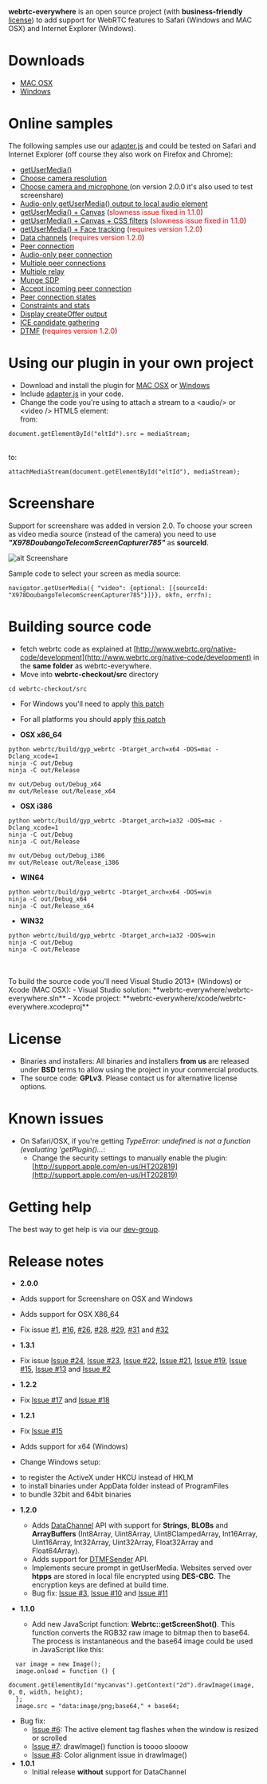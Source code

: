 **webrtc-everywhere** is an open source project (with **business-friendly** <a href="#license">license</a>) to add support for WebRTC features to Safari (Windows and MAC OSX) and Internet Explorer (Windows).

# Downloads
 - <a href="https://doubango.org/webrtc/webrtc-everywhere-10.6.dmg" target="_blank">MAC OSX</a> 
 - <a href="https://doubango.org/webrtc/setup.exe" target="_blank">Windows</a>

# Online samples 
The following samples use our <a href="https://github.com/sarandogou/webrtc/blob/master/samples/web/js/adapter.js" target="_blank">adapter.js</a> and could be tested on Safari and Internet Explorer (off course they also work on Firefox and Chrome): 
 - <a href="https://doubango.org/webrtc/samples/web/content/getusermedia" target="_blank">getUserMedia()</a>
 - <a href="https://doubango.org/webrtc/samples/web/content/getusermedia-resolution" target="_blank">Choose camera resolution</a>
 - <a href="https://doubango.org/webrtc/samples/web/content/getusermedia-source" target="_blank">Choose camera and microphone </a> (on version 2.0.0 it's also used to test screenshare)
 - <a href="https://doubango.org/webrtc/samples/web/content/getusermedia-audio" target="_blank">Audio-only getUserMedia() output to local audio element</a>
 - <a href="https://doubango.org/webrtc/samples/web/content/getusermedia-canvas" target="_blank">getUserMedia() + Canvas</a> (<font color="red">slowness issue fixed in 1.1.0</font>)
 - <a href="https://doubango.org/webrtc/samples/web/content/getusermedia-filter" target="_blank">getUserMedia() + Canvas + CSS filters</a> (<font color="red">slowness issue fixed in 1.1.0</font>)
 - <a href="https://doubango.org/webrtc/samples/web/content/face" target="_blank">getUserMedia() + Face tracking</a> (<font color="red">requires version 1.2.0</font>)
 - <a href="https://doubango.org/webrtc/samples/web/content/datachannel" target="_blank">Data channels</a> (<font color="red">requires version 1.2.0</font>)
 - <a href="https://doubango.org/webrtc/samples/web/content/peerconnection" target="_blank">Peer connection</a>
 - <a href="https://doubango.org/webrtc/samples/web/content/peerconnection-audio" target="_blank">Audio-only peer connection</a>
 - <a href="https://doubango.org/webrtc/samples/web/content/multiple" target="_blank">Multiple peer connections</a>
 - <a href="https://doubango.org/webrtc/samples/web/content/multiple-relay" target="_blank">Multiple relay</a>
 - <a href="https://doubango.org/webrtc/samples/web/content/munge-sdp" target="_blank">Munge SDP</a>
 - <a href="https://doubango.org/webrtc/samples/web/content/pr-answer" target="_blank">Accept incoming peer connection</a>
 - <a href="https://doubango.org/webrtc/samples/web/content/peerconnection-states" target="_blank">Peer connection states</a>
 - <a href="https://doubango.org/webrtc/samples/web/content/constraints" target="_blank">Constraints and stats</a>
 - <a href="https://doubango.org/webrtc/samples/web/content/create-offer" target="_blank">Display createOffer output</a>
 - <a href="https://doubango.org/webrtc/samples/web/content/trickle-ice" target="_blank">ICE candidate gathering</a>
 - <a href="https://doubango.org/webrtc/samples/web/content/trickle-ice" target="_blank">DTMF</a> (<font color="red">requires version 1.2.0</font>)
 


# Using our plugin in your own project
 - Download and install the plugin for <a href="https://doubango.org/webrtc/webrtc-everywhere-10.6.dmg" target="_blank">MAC OSX</a> or <a href="https://doubango.org/webrtc/setup.exe" target="_blank">Windows</a>
 - Include <a href="https://github.com/sarandogou/webrtc/blob/master/samples/web/js/adapter.js" target="_blank">adapter.js</a> in your code.
 - Change the code you're using to attach a stream to a &lt;audio/&gt; or &lt;video /&gt; HTML5 element: <br />
 from:
 ```
 document.getElementById("eltId").src = mediaStream;
  ```
 <br /> to:
  ```
 attachMediaStream(document.getElementById("eltId"), mediaStream);
  ```

# Screenshare
Support for screenshare was added in version 2.0. To choose your screen as video media source (instead of the camera) you need to use ***"X978DoubangoTelecomScreenCapturer785"*** as **sourceId**.

![alt Screenshare](ScreenShare.png)


Sample code to select your screen as media source: 
 ```
 navigator.getUserMedia({ "video": {optional: [{sourceId: "X978DoubangoTelecomScreenCapturer785"}]}}, okfn, errfn);
 ```

# Building source code
 - fetch webrtc code as explained at [http://www.webrtc.org/native-code/development](http://www.webrtc.org/native-code/development) in the **same folder** as webrtc-everywhere.
 - Move into **webrtc-checkout/src** directory <br />
 ```
 cd webrtc-checkout/src
 ```
 - For Windows you'll need to apply [this patch](/webrtc_win.patch)
 - For all platforms you should apply [this patch](https://codereview.webrtc.org/1257833004/diff/1/webrtc/modules/utility/source/process_thread_impl.cc)

 - **OSX x86_64**<br />
 ```
 python webrtc/build/gyp_webrtc -Dtarget_arch=x64 -DOS=mac -Dclang_xcode=1
 ninja -C out/Debug
 ninja -C out/Release

 mv out/Debug out/Debug_x64
 mv out/Release out/Release_x64
 ```
 
 - **OSX i386**<br />
 ```
 python webrtc/build/gyp_webrtc -Dtarget_arch=ia32 -DOS=mac -Dclang_xcode=1
 ninja -C out/Debug
 ninja -C out/Release

 mv out/Debug out/Debug_i386
 mv out/Release out/Release_i386
 ```
 
 - **WIN64**<br />
 ```
 python webrtc/build/gyp_webrtc -Dtarget_arch=x64 -DOS=win
 ninja -C out/Debug_x64
 ninja -C out/Release_x64
 ```
 
 - **WIN32**<br />
 ```
 python webrtc/build/gyp_webrtc -Dtarget_arch=ia32 -DOS=win
 ninja -C out/Debug
 ninja -C out/Release
 ```
 
<br />
<br />
To build the source code you'll need Visual Studio 2013+ (Windows) or Xcode (MAC OSX):
  - Visual Studio solution: **webrtc-everywhere/webrtc-everywhere.sln**
  - Xcode project: **webrtc-everywhere/xcode/webrtc-everywhere.xcodeproj**

# License
 - Binaries and installers: All binaries and installers **from us** are released under **BSD** terms to allow using the project in your commercial products.
 - The source code: **GPLv3**. Please contact us for alternative license options.

# Known issues
 - On Safari/OSX, if you're getting *TypeError: undefined is not a function (evaluating 'getPlugin()...*:
 	- Change the security settings to manually enable the plugin: [http://support.apple.com/en-us/HT202819](http://support.apple.com/en-us/HT202819)

# Getting help
The best way to get help is via our <a href="https://groups.google.com/forum/#!forum/webrtc-everywhere" target="_blank">dev-group</a>.

# Release notes
 - **2.0.0**
  - Adds support for Screenshare on OSX and Windows
  - Adds support for OSX X86_64
  - Fix issue [#1](../../issues/1), [#16](../../issues/16), [#26](../../issues/26), [#28](../../issues/28), [#29](../../issues/29), [#31](../../issues/31) and [#32](../../issues/32)

 - **1.3.1**
  - Fix issue [Issue #24](../../issues/24), [Issue #23](../../issues/23), [Issue #22](../../issues/22), [Issue #21](../../issues/21), [Issue #19](../../issues/19), [Issue #15](../../issues/15), [Issue #13](../../issues/13) and [Issue #2](../../issues/2)

 - **1.2.2**
  - Fix [Issue #17](../../issues/17) and [Issue #18](../../issues/18)

 - **1.2.1**
  - Fix [Issue #15](../../issues/15)
  - Adds support for x64 (Windows)
  - Change Windows setup:
   * to register the ActiveX under HKCU instead of HKLM
   * to install binaries under AppData folder instead of ProgramFiles
   * to bundle 32bit and 64bit binaries

 - **1.2.0**
 	- Adds <a href="http://www.w3.org/TR/webrtc/#idl-def-RTCDataChannel" target="_blank">DataChannel</a> API with support for **Strings**, **BLOBs** and **ArrayBuffers** (Int8Array, Uint8Array, Uint8ClampedArray, Int16Array, Uint16Array, Int32Array, Uint32Array, Float32Array and Float64Array).
 	- Adds support for <a href="http://www.w3.org/TR/webrtc/#rtcdtmfsender" target="_blank">DTMFSender</a> API.
 	- Implements secure prompt in getUserMedia. Websites served over **htpps** are stored in local file encrypted using **DES-CBC**. The encryption keys are defined at build time.
   - Bug fix: [Issue #3](../../issues/3), [Issue #10](../../issues/10) and [Issue #11](../../issues/11)

 - **1.1.0**
	- Add new JavaScript function: <b>Webrtc::getScreenShot()</b>. This function converts the RGB32 raw image to bitmap then to base64. The process is instantaneous and the base64 image could be used in JavaScript like this:
  ```
	var image = new Image();
	image.onload = function () {
		document.getElementById("mycanvas").getContext("2d").drawImage(image, 0, 0, width, height);
	};
	image.src = "data:image/png;base64," + base64;
  ```
   - Bug fix:
    	- [Issue #6](../../issues/6): The active element tag flashes when the window is resized or scrolled
    	- [Issue #7](../../issues/7): drawImage() function is toooo slooow
    	- [Issue #8](../../issues/8): Color alignment issue in drawImage()
 - **1.0.1**
	- Initial release **without** support for DataChannel
